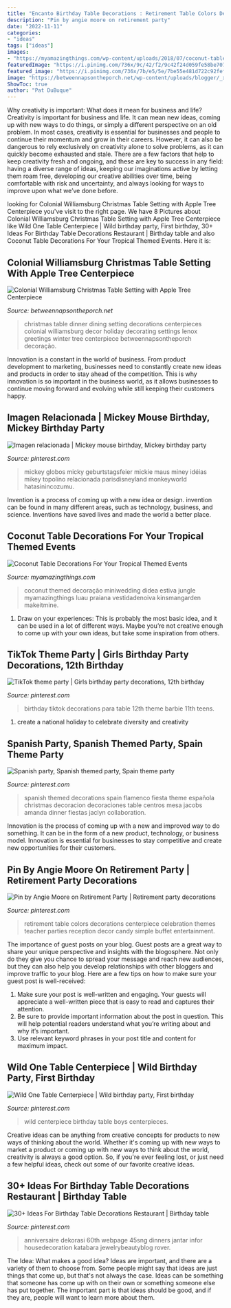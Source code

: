 ```yaml
---
title: "Encanto Birthday Table Decorations : Retirement Table Colors Decorations Centerpiece Celebration Themes Teacher Parties Reception Decor Candy Simple Buffet Entertainment"
description: "Pin by angie moore on retirement party"
date: "2022-11-11"
categories:
- "ideas"
tags: ["ideas"]
images:
- "https://myamazingthings.com/wp-content/uploads/2018/07/coconut-table-decor-.jpg"
featuredImage: "https://i.pinimg.com/736x/9c/42/f2/9c42f24d059fe58be707da60fa73eca6--spanish-dinner-spanish-party.jpg"
featured_image: "https://i.pinimg.com/736x/7b/e5/5e/7be55e481d722c92fefd8929b408c594.jpg"
image: "https://betweennapsontheporch.net/wp-content/uploads/blogger/_x908CSKJhI4/SUe8TLGfdMI/AAAAAAAAD84/zL0O3zKXjLo/s1600/C%2B2%2B031.JPG"
ShowToc: true
author: "Pat DuBuque"
---
```



Why creativity is important: What does it mean for business and life?
Creativity is important for business and life. It can mean new ideas, coming up with new ways to do things, or simply a different perspective on an old problem. In most cases, creativity is essential for businesses and people to continue their momentum and grow in their careers. However, it can also be dangerous to rely exclusively on creativity alone to solve problems, as it can quickly become exhausted and stale. There are a few factors that help to keep creativity fresh and ongoing, and these are key to success in any field: having a diverse range of ideas, keeping our imaginations active by letting them roam free, developing our creative abilities over time, being comfortable with risk and uncertainty, and always looking for ways to improve upon what we’ve done before.

	

		
looking for Colonial Williamsburg Christmas Table Setting with Apple Tree Centerpiece you've visit to the right page. We have 8 Pictures about Colonial Williamsburg Christmas Table Setting with Apple Tree Centerpiece like Wild One Table Centerpiece | Wild birthday party, First birthday, 30+ Ideas For Birthday Table Decorations Restaurant | Birthday table and also Coconut Table Decorations For Your Tropical Themed Events. Here it is:
		
    
## Colonial Williamsburg Christmas Table Setting With Apple Tree Centerpiece

<img loading=lazy src="https://betweennapsontheporch.net/wp-content/uploads/blogger/_x908CSKJhI4/SUe8TLGfdMI/AAAAAAAAD84/zL0O3zKXjLo/s1600/C%2B2%2B031.JPG" onerror="this.onerror=null;this.src='https://tse2.mm.bing.net/th?id=OIP.S5frspoFA8RnSJaoWteuTgHaJ4&amp;pid=15.1';" alt="Colonial Williamsburg Christmas Table Setting with Apple Tree Centerpiece">

_Source: betweennapsontheporch.net_

>christmas table dinner dining setting decorations centerpieces colonial williamsburg decor holiday decorating settings lenox greetings winter tree centerpiece betweennapsontheporch decoração. 

	

Innovation is a constant in the world of business. From product development to marketing, businesses need to constantly create new ideas and products in order to stay ahead of the competition. This is why innovation is so important in the business world, as it allows businesses to continue moving forward and evolving while still keeping their customers happy.

    
## Imagen Relacionada | Mickey Mouse Birthday, Mickey Birthday Party

<img loading=lazy src="https://i.pinimg.com/736x/7b/e5/5e/7be55e481d722c92fefd8929b408c594.jpg" onerror="this.onerror=null;this.src='https://tse4.mm.bing.net/th?id=OIP.KY5J9LqA97Q7XvWx_vEKXAHaJ3&amp;pid=15.1';" alt="Imagen relacionada | Mickey mouse birthday, Mickey birthday party">

_Source: pinterest.com_

>mickey globos micky geburtstagsfeier mickie maus miney idéias mikey topolino relacionada parisdisneyland monkeyworld hatasinincozumu. 

	

Invention is a process of coming up with a new idea or design. invention can be found in many different areas, such as technology, business, and science. Inventions have saved lives and made the world a better place.

    
## Coconut Table Decorations For Your Tropical Themed Events

<img loading=lazy src="https://myamazingthings.com/wp-content/uploads/2018/07/coconut-table-decor-.jpg" onerror="this.onerror=null;this.src='https://tse4.mm.bing.net/th?id=OIP.Hqn2BvLbvANi2jNwLr9-5gHaLH&amp;pid=15.1';" alt="Coconut Table Decorations For Your Tropical Themed Events">

_Source: myamazingthings.com_

>coconut themed decoração miniwedding didea estiva jungle myamazingthings luau praiana vestidadenoiva kinsmangarden makeitmine. 

	

1. Draw on your experiences: This is probably the most basic idea, and it can be used in a lot of different ways. Maybe you’re not creative enough to come up with your own ideas, but take some inspiration from others.

    
## TikTok Theme Party | Girls Birthday Party Decorations, 12th Birthday

<img loading=lazy src="https://i.pinimg.com/736x/fd/cb/96/fdcb9612fb555a0d937f86bf6182e209.jpg" onerror="this.onerror=null;this.src='https://tse3.mm.bing.net/th?id=OIP.wbux_3UfT92hgskHC09z4gHaJ3&amp;pid=15.1';" alt="TikTok theme party | Girls birthday party decorations, 12th birthday">

_Source: pinterest.com_

>birthday tiktok decorations para table 12th theme barbie 11th teens. 

	

1. create a national holiday to celebrate diversity and creativity

    
## Spanish Party, Spanish Themed Party, Spain Theme Party

<img loading=lazy src="https://i.pinimg.com/736x/9c/42/f2/9c42f24d059fe58be707da60fa73eca6--spanish-dinner-spanish-party.jpg" onerror="this.onerror=null;this.src='https://tse1.mm.bing.net/th?id=OIP.bugi7789z91hrKcnT4pvOwDLEy&amp;pid=15.1';" alt="Spanish party, Spanish themed party, Spain theme party">

_Source: pinterest.com_

>spanish themed decorations spain flamenco fiesta theme española christmas decoracion decoraciones table centros mesa jacobs amanda dinner fiestas jaclyn collaboration. 

	

Innovation is the process of coming up with a new and improved way to do something. It can be in the form of a new product, technology, or business model. Innovation is essential for businesses to stay competitive and create new opportunities for their customers.

    
## Pin By Angie Moore On Retirement Party | Retirement Party Decorations

<img loading=lazy src="https://i.pinimg.com/736x/45/24/3c/45243ce4667fff555d6ab073ef73020e--retirement-party-themes-retirement-celebration.jpg" onerror="this.onerror=null;this.src='https://tse2.mm.bing.net/th?id=OIP.nLEV5njj9z3qjWOqr8lifgHaJ3&amp;pid=15.1';" alt="Pin by Angie Moore on Retirement Party | Retirement party decorations">

_Source: pinterest.com_

>retirement table colors decorations centerpiece celebration themes teacher parties reception decor candy simple buffet entertainment. 

	

The importance of guest posts on your blog.
Guest posts are a great way to share your unique perspective and insights with the blogosphere. Not only do they give you chance to spread your message and reach new audiences, but they can also help you develop relationships with other bloggers and improve traffic to your blog. Here are a few tips on how to make sure your guest post is well-received: 
1. Make sure your post is well-written and engaging. Your guests will appreciate a well-written piece that is easy to read and captures their attention. 
2. Be sure to provide important information about the post in question. This will help potential readers understand what you’re writing about and why it’s important. 
3. Use relevant keyword phrases in your post title and content for maximum impact.

    
## Wild One Table Centerpiece | Wild Birthday Party, First Birthday

<img loading=lazy src="https://i.pinimg.com/736x/9f/00/12/9f00120cb72e0da3d8cc693cc427ad67.jpg" onerror="this.onerror=null;this.src='https://tse1.mm.bing.net/th?id=OIP._UOMSyLaoVw_9Eco2yHetQHaJ4&amp;pid=15.1';" alt="Wild One Table Centerpiece | Wild birthday party, First birthday">

_Source: pinterest.com_

>wild centerpiece birthday table boys centerpieces. 

	

Creative ideas can be anything from creative concepts for products to new ways of thinking about the world. Whether it's coming up with new ways to market a product or coming up with new ways to think about the world, creativity is always a good option. So, if you're ever feeling lost, or just need a few helpful ideas, check out some of our favorite creative ideas.

    
## 30+ Ideas For Birthday Table Decorations Restaurant | Birthday Table

<img loading=lazy src="https://i.pinimg.com/736x/8f/92/86/8f9286ebbc8921b8124cfbbec2dc1f65.jpg" onerror="this.onerror=null;this.src='https://tse2.mm.bing.net/th?id=OIP.Xqyif8o_ZO_kulkwlznk9AAAAA&amp;pid=15.1';" alt="30+ Ideas For Birthday Table Decorations Restaurant | Birthday table">

_Source: pinterest.com_

>anniversaire dekorasi 60th webpage 45sng dinners jantar infor housedecoration katabara jewelrybeautyblog rover. 

	

The Idea: What makes a good idea?
Ideas are important, and there are a variety of them to choose from. Some people might say that ideas are just things that come up, but that's not always the case. Ideas can be something that someone has come up with on their own or something someone else has put together. The important part is that ideas should be good, and if they are, people will want to learn more about them.

